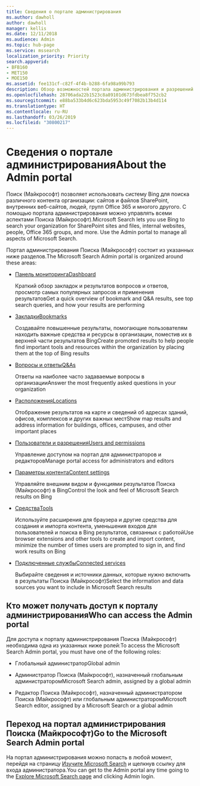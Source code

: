 ```yaml
---
title: Сведения о портале администрирования
ms.author: dawholl
author: dawholl
manager: kellis
ms.date: 12/11/2018
ms.audience: Admin
ms.topic: hub-page
ms.service: mssearch
localization_priority: Priority
search.appverid:
- BFB160
- MET150
- MOE150
ms.assetid: fee131cf-c82f-4f4b-b288-6fa98a99b793
description: Обзор возможностей портала администрирования и разрешений на доступ, применяемых при использовании Поиска (Майкрософт)
ms.openlocfilehash: 28706ada22b1523c8a89101d673fdbea8f752cb2
ms.sourcegitcommit: e88ba533b4d6c623bda5953c49f7082b13b4d114
ms.translationtype: HT
ms.contentlocale: ru-RU
ms.lasthandoff: 03/26/2019
ms.locfileid: "30800217"
---
```

# <a name="about-the-admin-portal"></a><span data-ttu-id="1f869-103">Сведения о портале администрирования</span><span class="sxs-lookup"><span data-stu-id="1f869-103">About the Admin portal</span></span>

<span data-ttu-id="1f869-p101">Поиск (Майкрософт) позволяет использовать систему Bing для поиска различного контента организации: сайтов и файлов SharePoint, внутренних веб-сайтов, людей, групп Office 365 и многого другого. С помощью портала администрирования можно управлять всеми аспектами Поиска (Майкрософт).</span><span class="sxs-lookup"><span data-stu-id="1f869-p101">Microsoft Search lets you use Bing to search your organization for SharePoint sites and files, internal websites, people, Office 365 groups, and more. Use the Admin portal to manage all aspects of Microsoft Search.</span></span>
  
<span data-ttu-id="1f869-106">Портал администрирования Поиска (Майкрософт) состоит из указанных ниже разделов.</span><span class="sxs-lookup"><span data-stu-id="1f869-106">The Microsoft Search Admin portal is organized around these areas:</span></span>
  
- [<span data-ttu-id="1f869-107">Панель мониторинга</span><span class="sxs-lookup"><span data-stu-id="1f869-107">Dashboard</span></span>](get-insights.md)
    
    <span data-ttu-id="1f869-108">Краткий обзор закладок и результатов вопросов и ответов, просмотр самых популярных запросов и применения результатов</span><span class="sxs-lookup"><span data-stu-id="1f869-108">Get a quick overview of bookmark and Q&A results, see top search queries, and how your results are performing</span></span>
    
- [<span data-ttu-id="1f869-109">Закладки</span><span class="sxs-lookup"><span data-stu-id="1f869-109">Bookmarks</span></span>](create-and-manage-bookmarks.md)
    
    <span data-ttu-id="1f869-110">Создавайте повышенные результаты, помогающие пользователям находить важные средства и ресурсы в организации, поместив их в верхней части результатов Bing</span><span class="sxs-lookup"><span data-stu-id="1f869-110">Create promoted results to help people find important tools and resources within the organization by placing them at the top of Bing results</span></span>
    
- [<span data-ttu-id="1f869-111">Вопросы и ответы</span><span class="sxs-lookup"><span data-stu-id="1f869-111">Q&As</span></span>](create-and-manage-qas.md)
    
    <span data-ttu-id="1f869-112">Ответы на наиболее часто задаваемые вопросы в организации</span><span class="sxs-lookup"><span data-stu-id="1f869-112">Answer the most frequently asked questions in your organization</span></span>
    
- [<span data-ttu-id="1f869-113">Расположения</span><span class="sxs-lookup"><span data-stu-id="1f869-113">Locations</span></span>](add-a-location.md)
    
    <span data-ttu-id="1f869-114">Отображение результатов на карте и сведений об адресах зданий, офисов, комплексов и других важных мест</span><span class="sxs-lookup"><span data-stu-id="1f869-114">Show map results and address information for buildings, offices, campuses, and other important places</span></span>
    
- [<span data-ttu-id="1f869-115">Пользователи и разрешения</span><span class="sxs-lookup"><span data-stu-id="1f869-115">Users and permissions</span></span>](add-users.md)
    
    <span data-ttu-id="1f869-116">Управление доступом на портал для администраторов и редакторов</span><span class="sxs-lookup"><span data-stu-id="1f869-116">Manage portal access for administrators and editors</span></span>
    
- [<span data-ttu-id="1f869-117">Параметры контента</span><span class="sxs-lookup"><span data-stu-id="1f869-117">Content settings</span></span>](content-settings.md)
    
    <span data-ttu-id="1f869-118">Управляйте внешним видом и функциями результатов Поиска (Майкрософт) в Bing</span><span class="sxs-lookup"><span data-stu-id="1f869-118">Control the look and feel of Microsoft Search results on Bing</span></span>
    
- [<span data-ttu-id="1f869-119">Средства</span><span class="sxs-lookup"><span data-stu-id="1f869-119">Tools</span></span>](admin-portal-tools.md)
    
    <span data-ttu-id="1f869-120">Используйте расширения для браузера и другие средства для создания и импорта контента, уменьшения входов для пользователей и поиска в Bing результатов, связанных с работой</span><span class="sxs-lookup"><span data-stu-id="1f869-120">Use browser extensions and other tools to create and import content, minimize the number of times users are prompted to sign in, and find work results on Bing</span></span>
    
- [<span data-ttu-id="1f869-121">Подключенные службы</span><span class="sxs-lookup"><span data-stu-id="1f869-121">Connected services</span></span>](connected-services.md)
    
    <span data-ttu-id="1f869-122">Выбирайте сведения и источники данных, которые нужно включить в результаты Поиска (Майкрософт)</span><span class="sxs-lookup"><span data-stu-id="1f869-122">Select the information and data sources you want to include in Microsoft Search results</span></span>
    
## <a name="who-can-access-the-admin-portal"></a><span data-ttu-id="1f869-123">Кто может получать доступ к порталу администрирования</span><span class="sxs-lookup"><span data-stu-id="1f869-123">Who can access the Admin portal</span></span>

<span data-ttu-id="1f869-124">Для доступа к порталу администрирования Поиска (Майкрософт) необходима одна из указанных ниже ролей:</span><span class="sxs-lookup"><span data-stu-id="1f869-124">To access the Microsoft Search Admin portal, you must have one of the following roles:</span></span>
  
- <span data-ttu-id="1f869-125">Глобальный администратор</span><span class="sxs-lookup"><span data-stu-id="1f869-125">Global admin</span></span>
    
- <span data-ttu-id="1f869-126">Администратор Поиска (Майкрософт), назначенный глобальным администратором</span><span class="sxs-lookup"><span data-stu-id="1f869-126">Microsoft Search admin, assigned by a global admin</span></span>
    
- <span data-ttu-id="1f869-127">Редактор Поиска (Майкрософт), назначенный администратором Поиска (Майкрософт) или глобальным администратором</span><span class="sxs-lookup"><span data-stu-id="1f869-127">Microsoft Search editor, assigned by a Microsoft Search or a global admin</span></span>
    
## <a name="go-to-the-microsoft-search-admin-portal"></a><span data-ttu-id="1f869-128">Переход на портал администрирования Поиска (Майкрософт)</span><span class="sxs-lookup"><span data-stu-id="1f869-128">Go to the Microsoft Search Admin portal</span></span>

<span data-ttu-id="1f869-129">На портал администрирования можно попасть в любой момент, перейдя на страницу [Изучите Microsoft Search](https://www.bing.com/business/explore) и щелкнув ссылку для входа администратора.</span><span class="sxs-lookup"><span data-stu-id="1f869-129">You can get to the Admin portal any time going to the [Explore Microsoft Search page](https://www.bing.com/business/explore) and clicking Admin login.</span></span> 